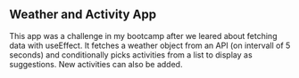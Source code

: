 ## Weather and Activity App

This app was a challenge in my bootcamp after we leared about fetching data with useEffect. It fetches a weather object from an API (on intervall of 5 seconds) and conditionally picks activities from a list to display as suggestions. New activities can also be added.
